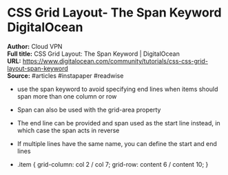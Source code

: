 # CSS Grid Layout- The Span Keyword   DigitalOcean

**Author:** Cloud VPN  
**Full title:** CSS Grid Layout: The Span Keyword | DigitalOcean  
**URL:** https://www.digitalocean.com/community/tutorials/css-css-grid-layout-span-keyword  
**Source:** #articles #instapaper #readwise

- use the span keyword to avoid specifying end lines when items should span more than one column or row 
   
- Span can also be used with the grid-area property 
   
- The end line can be provided and span used as the start line instead, in which case the span acts in reverse 
   
- If multiple lines have the same name, you can define the start and end lines 
   
- .item {
  grid-column: col 2 / col 7;
  grid-row: content 6 / content 10;
  } 
   
